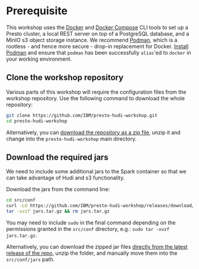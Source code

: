 # Prerequisite

This workshop uses the [Docker](https://docs.docker.com/) and [Docker Compose](https://docs.docker.com/compose/) CLI tools to set up a Presto cluster, a local REST server on top of a PostgreSQL database, and a MinIO s3 object storage instance. We recommend [Podman](https://podman.io/), which is a rootless - and hence more secure - drop-in replacement for Docker. [Install Podman](https://podman.io/docs/installation) and ensure that `podman` has been successfully `alias`'ed to `docker` in your working environment.

## Clone the workshop repository

Various parts of this workshop will require the configuration files from the workshop repository. Use the following command to download the whole repository:

```bash
git clone https://github.com/IBM/presto-hudi-workshop.git
cd presto-hudi-workshop
```

Alternatively, you can [download the repository as a zip file](https://codeload.github.com/IBM/presto-hudi-workshop/zip/refs/heads/main), unzip it and change into the `presto-hudi-workshop` main directory.

## Download the required jars

We need to include some additional jars to the Spark container so that we can take advantage of Hudi and s3 functionality.

Download the jars from the command line:

```bash
cd src/conf
curl -LO https://github.com/IBM/presto-hudi-workshop/releases/download/0.1.0/jars.tar.gz
tar -xvzf jars.tar.gz && rm jars.tar.gz
```

You may need to include `sudo` in the final command depending on the permissions granted in the `src/conf` directory, e.g.: `sudo tar -xvzf jars.tar.gz`.

Alternatively, you can download the zipped jar files [directly from the latest release of the repo](https://github.com/IBM/presto-hudi-workshop/releases/tag/0.1.0), unzip the folder, and manually move them into the `src/conf/jars` path.
